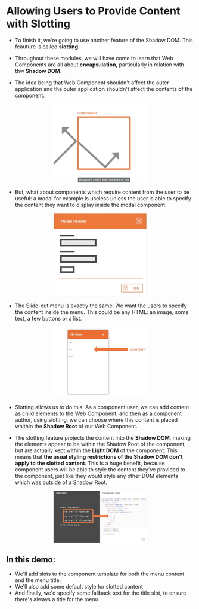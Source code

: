 # **Allowing Users to Provide Content with Slotting**

- To finish it, we're going to use another feature of the Shadow DOM. This feauture is called **slotting**.
- Throughout these modules, we will have come to learn that Web Components are all about **encapsulation**, particularly in relation with thw **Shadow DOM**.

- The idea being that Web Component shouldn't affect the outer application and the outer application shouldn't affect the contents of the component.
<p align = center>
<img src="encapsulation.png" width="250">
</p>

- But, what about components which require content from the user to be useful: a modal for example is useless unless the user is able to specify the content they want to display inside the modal component.

<p align = center>
<img src="modal.png" width="250">
</p>

- The Slide-out menu is exactly the same. We want the users to specify the content inside the menu. This could be any HTML: an image, some text, a few buttons or a list.

<p align = center>
<img src="user-content.png" width="250">
</p>

- Slotting allows us to do this: As a component user, we can add content as child elements to the Web Component, and then as a component author, using slotting, we can choose where this content is placed whithin the **Shadow Root** of our Web Component.

- The slotting feature projects the content into the **Shadow DOM**, making the elements appear to be within the Shadow Root of the component, but are actually kept within the **Light DOM** of the component. This means that **the usual styling restrictions of the Shadow DOM don't apply to the slotted content**. This is a huge benefit, because component users will be able to style the content they've provided to the component, just like they would style any other DOM elements which was outside of a Shadow Root.

<p align = center>
<img src="slotting.png" width="250">
</p>

## **In this demo:**

- We'll add slots to the component template for both the menu content and the menu title.
- We'll also add some default style for slotted content
- And finally, we'd specify some fallback text for the title slot, to ensure there's always a title for the menu.

